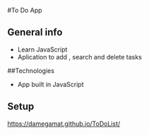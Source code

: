 #To Do App

## General info

- Learn JavaScript
- Aplication to add , search and delete tasks

##Technologies

- App built in JavaScript

## Setup

https://damegamat.github.io/ToDoList/
